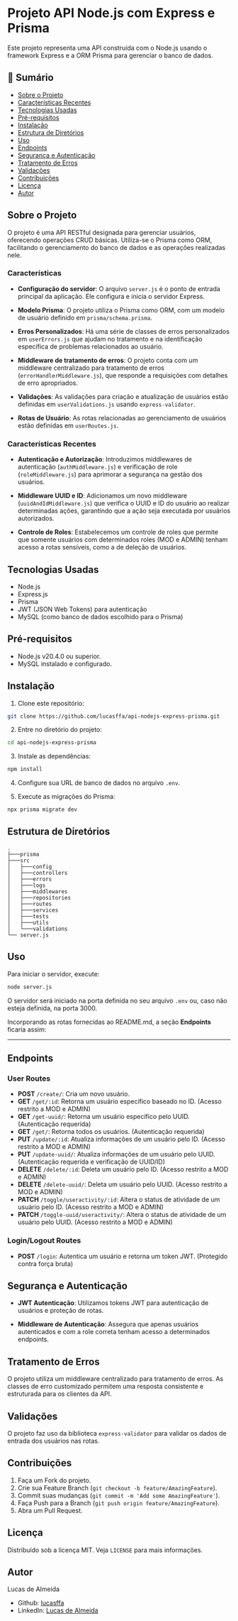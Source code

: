 # Projeto API Node.js com Express e Prisma

Este projeto representa uma API construída com o Node.js usando o framework Express e a ORM Prisma para gerenciar o banco de dados.

## 📌 Sumário

- [Sobre o Projeto](#sobre-o-projeto)
- [Características Recentes](#características-recentes)
- [Tecnologias Usadas](#tecnologias-usadas)
- [Pré-requisitos](#pré-requisitos)
- [Instalação](#instalação)
- [Estrutura de Diretórios](#estrutura-de-diretórios)
- [Uso](#uso)
- [Endpoints](#endpoints)
- [Segurança e Autenticação](#segurança-e-autenticação)
- [Tratamento de Erros](#tratamento-de-erros)
- [Validações](#validações)
- [Contribuições](#contribuições)
- [Licença](#licença)
- [Autor](#autor)

## Sobre o Projeto

O projeto é uma API RESTful designada para gerenciar usuários, oferecendo operações CRUD básicas. Utiliza-se o Prisma como ORM, facilitando o gerenciamento do banco de dados e as operações realizadas nele.

### Características

- **Configuração do servidor**: O arquivo `server.js` é o ponto de entrada principal da aplicação. Ele configura e inicia o servidor Express.

- **Modelo Prisma**: O projeto utiliza o Prisma como ORM, com um modelo de usuário definido em `prisma/schema.prisma`.

- **Erros Personalizados**: Há uma série de classes de erros personalizados em `userErrors.js` que ajudam no tratamento e na identificação específica de problemas relacionados ao usuário.

- **Middleware de tratamento de erros**: O projeto conta com um middleware centralizado para tratamento de erros (`errorHandlerMiddleware.js`), que responde a requisições com detalhes de erro apropriados.

- **Validações**: As validações para criação e atualização de usuários estão definidas em `userValidations.js` usando `express-validator`.

- **Rotas de Usuário**: As rotas relacionadas ao gerenciamento de usuários estão definidas em `userRoutes.js`.

### Características Recentes

- **Autenticação e Autorização**: Introduzimos middlewares de autenticação (`authMiddleware.js`) e verificação de role (`roleMiddleware.js`) para aprimorar a segurança na gestão dos usuários.

- **Middleware UUID e ID**: Adicionamos um novo middleware (`uuidAndIdMiddleware.js`) que verifica o UUID e ID do usuário ao realizar determinadas ações, garantindo que a ação seja executada por usuários autorizados.

- **Controle de Roles**: Estabelecemos um controle de roles que permite que somente usuários com determinados roles (MOD e ADMIN) tenham acesso a rotas sensíveis, como a de deleção de usuários.

## Tecnologias Usadas

- Node.js
- Express.js
- Prisma
- JWT (JSON Web Tokens) para autenticação
- MySQL (como banco de dados escolhido para o Prisma)

## Pré-requisitos

- Node.js v20.4.0 ou superior.
- MySQL instalado e configurado.

## Instalação

1. Clone este repositório:
```bash
git clone https://github.com/lucasffa/api-nodejs-express-prisma.git
```

2. Entre no diretório do projeto:
```bash
cd api-nodejs-express-prisma
```

3. Instale as dependências:
```bash
npm install
```

4. Configure sua URL de banco de dados no arquivo `.env`.

5. Execute as migrações do Prisma:
```bash
npx prisma migrate dev
```

## Estrutura de Diretórios

```
.
├───prisma
├───src
│   ├───config
│   ├───controllers
│   ├───errors
│   ├───logs
│   ├───middlewares
│   ├───repositories
│   ├───routes
│   ├───services
│   ├───tests
│   ├───utils
│   └───validations
└── server.js
```

## Uso

Para iniciar o servidor, execute:

```bash
node server.js
```

O servidor será iniciado na porta definida no seu arquivo `.env` ou, caso não esteja definida, na porta 3000.

Incorporando as rotas fornecidas ao README.md, a seção **Endpoints** ficaria assim:

---

## Endpoints

### User Routes

- **POST** `/create/`: Cria um novo usuário.
- **GET** `/get/:id`: Retorna um usuário específico baseado no ID. (Acesso restrito a MOD e ADMIN)
- **GET** `/get-uuid/`: Retorna um usuário específico pelo UUID. (Autenticação requerida)
- **GET** `/get/`: Retorna todos os usuários. (Autenticação requerida)
- **PUT** `/update/:id`: Atualiza informações de um usuário pelo ID. (Acesso restrito a MOD e ADMIN)
- **PUT** `/update-uuid/`: Atualiza informações de um usuário pelo UUID. (Autenticação requerida e verificação de UUID/ID)
- **DELETE** `/delete/:id`: Deleta um usuário pelo ID. (Acesso restrito a MOD e ADMIN)
- **DELETE** `/delete-uuid/`: Deleta um usuário pelo UUID. (Acesso restrito a MOD e ADMIN)
- **PATCH** `/toggle/useractivity/:id`: Altera o status de atividade de um usuário pelo ID. (Acesso restrito a MOD e ADMIN)
- **PATCH** `/toggle-uuid/useractivity/`: Altera o status de atividade de um usuário pelo UUID. (Acesso restrito a MOD e ADMIN)

### Login/Logout Routes

- **POST** `/login`: Autentica um usuário e retorna um token JWT. (Protegido contra força bruta)

## Segurança e Autenticação

- **JWT Autenticação**: Utilizamos tokens JWT para autenticação de usuários e proteção de rotas.

- **Middleware de Autenticação**: Assegura que apenas usuários autenticados e com a role correta tenham acesso a determinados endpoints.

## Tratamento de Erros

O projeto utiliza um middleware centralizado para tratamento de erros. As classes de erro customizado permitem uma resposta consistente e estruturada para os clientes da API.

## Validações

O projeto faz uso da biblioteca `express-validator` para validar os dados de entrada dos usuários nas rotas.

## Contribuições

1. Faça um Fork do projeto.
2. Crie sua Feature Branch (`git checkout -b feature/AmazingFeature`).
3. Commit suas mudanças (`git commit -m 'Add some AmazingFeature'`).
4. Faça Push para a Branch (`git push origin feature/AmazingFeature`).
5. Abra um Pull Request.

## Licença

Distribuído sob a licença MIT. Veja `LICENSE` para mais informações.

## Autor

Lucas de Almeida
- Github: [lucasffa](http://github.com/lucasffa/)
- LinkedIn: [Lucas de Almeida](https://www.linkedin.com/in/lucasffa/)
